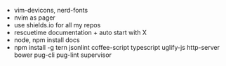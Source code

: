 * vim-devicons, nerd-fonts
* nvim as pager
* use shields.io for all my repos
* rescuetime documentation + auto start with X
* node, npm install docs
* npm install -g tern jsonlint coffee-script typescript uglify-js http-server bower pug-cli pug-lint supervisor
